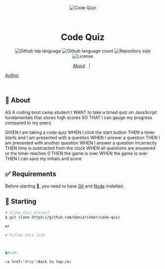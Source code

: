 <div align="center" id="top"> 
  <img src="./.github/app.gif" alt="Code Quiz" />

&#xa0;

  <!-- <a href="https://codequiz.netlify.app">Demo</a> -->
</div>

<h1 align="center">Code Quiz</h1>

<p align="center">
  <img alt="Github top language" src="https://img.shields.io/github/languages/top/daniarinker/code-quiz?color=56BEB8">

  <img alt="Github language count" src="https://img.shields.io/github/languages/count/daniarinker/code-quiz?color=56BEB8">

  <img alt="Repository size" src="https://img.shields.io/github/repo-size/daniarinker/code-quiz?color=56BEB8">

  <img alt="License" src="https://img.shields.io/github/license/daniarinker/code-quiz?color=56BEB8">

  </p>

<p align="center">
  <a href="#dart-about">About</a> &#xa0; | &#xa0;

<a href="https://github.com/daniarinker" target="_blank">Author</a>

</p>

<br>

## :dart: About

AS A coding boot camp student
I WANT to take a timed quiz on JavaScript fundamentals that stores high scores
SO THAT I can gauge my progress compared to my peers

GIVEN I am taking a code quiz
WHEN I click the start button
THEN a timer starts and I am presented with a question
WHEN I answer a question
THEN I am presented with another question
WHEN I answer a question incorrectly
THEN time is subtracted from the clock
WHEN all questions are answered or the timer reaches 0
THEN the game is over
WHEN the game is over
THEN I can save my initials and score

## :white_check_mark: Requirements

Before starting :checkered_flag:, you need to have [Git](https://git-scm.com) and [Node](https://nodejs.org/en/) installed.

## :checkered_flag: Starting

```bash
# Clone this project
$ git clone https://github.com/daniarinker/code-quiz

or

# Follow this link



&#xa0;

<a href="#top">Back to top</a>
```
